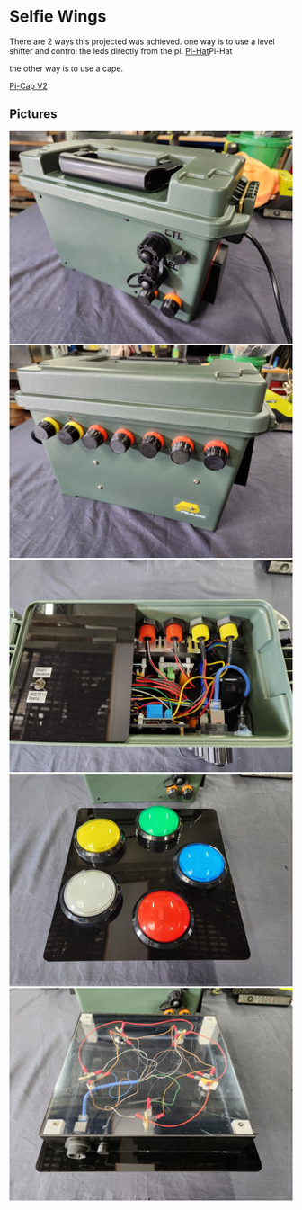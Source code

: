 # Selfie Wings

There are 2 ways this projected was achieved.
one way is to use a level shifter and control the leds directly from the pi.
<a href=https://github.com/DnG-Crafts/Selfie-Wings/tree/main/Pi-Cap>Pi-Hat</a>Pi-Hat</a>
 
the other way is to use a cape.

<a href=https://github.com/DnG-Crafts/Selfie-Wings/tree/main/Pi-Cap>Pi-Cap V2</a>


## Pictures

<img src=https://github.com/DnG-Crafts/Selfie-Wings/blob/main/1.jpg><br>
<img src=https://github.com/DnG-Crafts/Selfie-Wings/blob/main/2.jpg><br>
<img src=https://github.com/DnG-Crafts/Selfie-Wings/blob/main/3.jpg><br>
<img src=https://github.com/DnG-Crafts/Selfie-Wings/blob/main/4.jpg><br>
<img src=https://github.com/DnG-Crafts/Selfie-Wings/blob/main/5.jpg><br>
 
